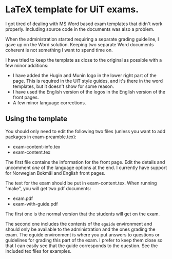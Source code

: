 LaTeX template for UiT exams. 
=========================

I got tired of dealing with MS Word based exam templates that didn't work properly. Including source code in the documents was also a problem. 

When the administration started requiring a separate grading guideline, I gave up on the Word solution. Keeping two separate Word documents coherent is not something I want to spend time on. 

I have tried to keep the template as close to the original as possible with a few minor additions:

- I have added the Hugin and Munin logo in the lower right part of the page. This is required in the UiT style guides, and it's there in the word templates, but it doesn't show for some reason. 
- I have used the English version of the logos in the English version of the front pages. 
- A few minor language corrections. 


Using the template
------------------

You should only need to edit the following two files (unless you want to add packages in exam-preamble.tex):

- exam-content-info.tex
- exam-content.tex

The first file contains the information for the front page. Edit the details and uncomment _one_ of the language options at the end. I currently have support for Norwegian Bokmål and English front pages.

The text for the exam should be put in exam-content.tex. When running "make", you will get two pdf documents:

- exam.pdf
- exam-with-guide.pdf

The first one is the normal version that the students will get on the exam.

The second one includes the contents of the `eguide` environment and should only be available to the administration and the ones grading the exam. The eguide environment is where you put answers to questions or guidelines for grading this part of the exam. I prefer to keep them close so that I can easily see that the guide corresponds to the question. See the included tex files for examples.






